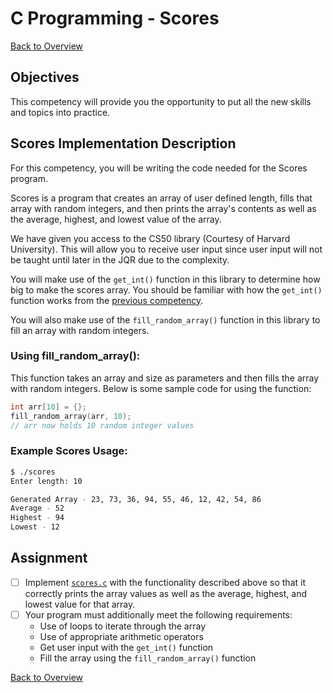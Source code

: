 # C Programming - Scores

[Back to Overview](../README.md)

## Objectives

This competency will provide you the opportunity to put all the new skills and topics into practice. 

## Scores Implementation Description

For this competency, you will be writing the code needed for the Scores program. 

Scores is a program that creates an array of user defined length, fills that array with random integers, and then prints the array's contents as well as the average, highest, and lowest value of the array.

We have given you access to the CS50 library (Courtesy of Harvard University). This will allow you to receive user input since user input will not be taught until later in the JQR due to the complexity. 

You will make use of the `get_int()` function in this library to determine how big to make the scores array. You should be familiar with how the `get_int()` function works from the [previous competency](../2.09_competency_1_fizzbuzz/README.md).

You will also make use of the `fill_random_array()` function in this library to fill an array with random integers.

### Using fill_random_array():
This function takes an array and size as parameters and then fills the array with random integers. Below is some sample code for using the function:
```c
int arr[10] = {};
fill_random_array(arr, 10);
// arr now holds 10 random integer values
```

### Example Scores Usage:
```bash
$ ./scores
Enter length: 10

Generated Array - 23, 73, 36, 94, 55, 46, 12, 42, 54, 86
Average - 52
Highest - 94
Lowest - 12
```

## Assignment
- [ ] Implement [`scores.c`](./scores.c) with the functionality described above so that it correctly prints the array values as well as the average, highest, and lowest value for that array.
- [ ] Your program must additionally meet the following requirements:
  - Use of loops to iterate through the array
  - Use of appropriate arithmetic operators
  - Get user input with the `get_int()` function
  - Fill the array using the `fill_random_array()` function

[Back to Overview](../README.md)

